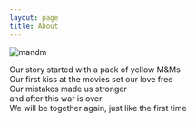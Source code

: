 ```yaml
---
layout: page
title: About
---
```


![mandm](https://3.bp.blogspot.com/-uM_XJlmxeeU/U5BtwfdA-CI/AAAAAAAADms/y9cO5PO1r_I/w1200-h630-p-k-no-nu/mems.jpg)<br>

Our story started with a pack of yellow M&Ms<br>
Our first kiss at the movies set our love free<br>
Our mistakes made us stronger<br>
and after this war is over<br>
We will be together again, just like the first time<br>

